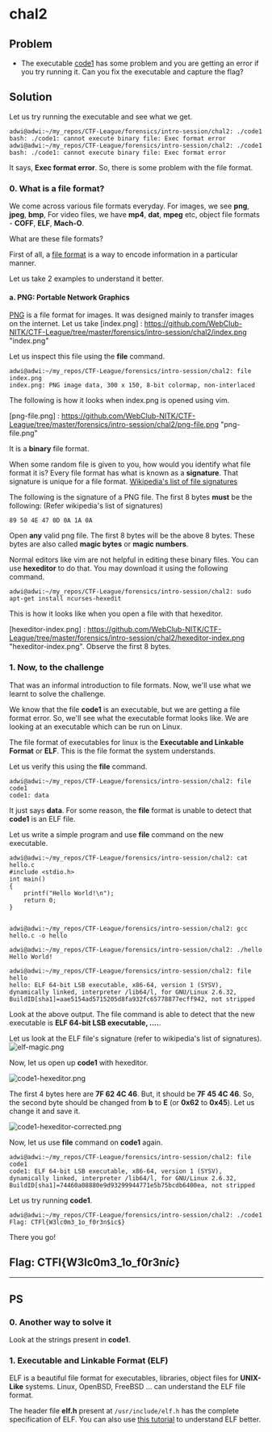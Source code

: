# chal2

## Problem

* The executable [code1](https://github.com/WebClub-NITK/CTF-League/tree/master/forensics/intro-session/chal2/code1) has some problem and you are getting an error if you try running it. Can you fix the executable and capture the flag?

## Solution

Let us try running the executable and see what we get.
```
adwi@adwi:~/my_repos/CTF-League/forensics/intro-session/chal2: ./code1
bash: ./code1: cannot execute binary file: Exec format error
adwi@adwi:~/my_repos/CTF-League/forensics/intro-session/chal2: ./code1
bash: ./code1: cannot execute binary file: Exec format error
```

It says, **Exec format error**. So, there is some problem with the file format.

### 0. What is a file format?

We come across various file formats everyday. For images, we see **png**, **jpeg**, **bmp**, For video files, we have **mp4**, **dat**, **mpeg** etc, object file formats - **COFF**, **ELF**, **Mach-O**.

What are these file formats?

First of all, a [file format](https://en.wikipedia.org/wiki/File_format) is a way to encode information in a particular manner.

Let us take 2 examples to understand it better.

#### a. PNG: Portable Network Graphics

[PNG](https://en.wikipedia.org/wiki/Portable_Network_Graphics) is a file format for images. It was designed mainly to transfer images on the internet. Let us take 
[index.png] : https://github.com/WebClub-NITK/CTF-League/tree/master/forensics/intro-session/chal2/index.png "index.png"

Let us inspect this file using the **file** command.
```
adwi@adwi:~/my_repos/CTF-League/forensics/intro-session/chal2: file index.png 
index.png: PNG image data, 300 x 150, 8-bit colormap, non-interlaced
```

The following is how it looks when index.png is opened using vim.

[png-file.png] : https://github.com/WebClub-NITK/CTF-League/tree/master/forensics/intro-session/chal2/png-file.png "png-file.png"

It is a **binary** file format.

When some random file is given to you, how would you identify what file format it is? 
Every file format has what is known as a **signature**. That signature is unique for a file format. [Wikipedia's list of file signatures](https://en.wikipedia.org/wiki/List_of_file_signatures)

The following is the signature of a PNG file. The first 8 bytes **must** be the following: (Refer wikipedia's list of signatures)
```
89 50 4E 47 0D 0A 1A 0A
```
Open **any** valid png file. The first 8 bytes will be the above 8 bytes. These bytes are also called **magic bytes** or **magic numbers**.

Normal editors like vim are not helpful in editing these binary files. You can use **hexeditor** to do that. You may download it using the following command.
```
adwi@adwi:~/my_repos/CTF-League/forensics/intro-session/chal2: sudo apt-get install ncurses-hexedit
```

This is how it looks like when you open a file with that hexeditor.

[hexeditor-index.png] : https://github.com/WebClub-NITK/CTF-League/tree/master/forensics/intro-session/chal2/hexeditor-index.png "hexeditor-index.png". Observe the first 8 bytes.

### 1. Now, to the challenge

That was an informal introduction to file formats. Now, we'll use what we learnt to solve the challenge.

We know that the file **code1** is an executable, but we are getting a file format error. So, we'll see what the executable format looks like. We are looking at an executable which can be run on Linux.

The file format of executables for linux is the **Executable and Linkable Format** or **ELF**. This is the file format the system understands.

Let us verify this using the **file** command.

```
adwi@adwi:~/my_repos/CTF-League/forensics/intro-session/chal2: file code1
code1: data
```

It just says **data**. For some reason, the **file** format is unable to detect that **code1** is an ELF file. 

Let us write a simple program and use **file** command on the new executable.

```
adwi@adwi:~/my_repos/CTF-League/forensics/intro-session/chal2: cat hello.c
#include <stdio.h>
int main()
{
	printf("Hello World!\n");
	return 0;
}


adwi@adwi:~/my_repos/CTF-League/forensics/intro-session/chal2: gcc hello.c -o hello

adwi@adwi:~/my_repos/CTF-League/forensics/intro-session/chal2: ./hello
Hello World!

adwi@adwi:~/my_repos/CTF-League/forensics/intro-session/chal2: file hello
hello: ELF 64-bit LSB executable, x86-64, version 1 (SYSV), dynamically linked, interpreter /lib64/l, for GNU/Linux 2.6.32, BuildID[sha1]=aae5154ad5715205d8fa932fc65778877ecff942, not stripped
```

Look at the above output. The file command is able to detect that the new executable is **ELF 64-bit LSB executable, ....**.

Let us look at the ELF file's signature (refer to wikipedia's list of signatures).
![elf-magic.png](https://github.com/WebClub-NITK/CTF-League/tree/master/forensics/intro-session/chal2/elf-magic.png "elf-magic.png")

Now, let us open up **code1** with hexeditor.

![code1-hexeditor.png](https://github.com/WebClub-NITK/CTF-League/tree/master/forensics/intro-session/chal2/code1-hexeditor.png "code1-hexeditor.png")

The first 4 bytes here are **7F 62 4C 46**. But, it should be **7F 45 4C 46**. So, the second byte should be changed from **b** to **E** (or **0x62** to **0x45**). Let us change it and save it.

![code1-hexeditor-corrected.png](https://github.com/WebClub-NITK/CTF-League/tree/master/forensics/intro-session/chal2/code1-hexeditor-corrected.png "code1-hexeditor-corrected.png")

Now, let us use **file** command on **code1** again.
```
adwi@adwi:~/my_repos/CTF-League/forensics/intro-session/chal2: file code1
code1: ELF 64-bit LSB executable, x86-64, version 1 (SYSV), dynamically linked, interpreter /lib64/l, for GNU/Linux 2.6.32, BuildID[sha1]=74460a08880e9d93299944771e5b75bcdb6400ea, not stripped
```

Let us try running **code1**.
```
adwi@adwi:~/my_repos/CTF-League/forensics/intro-session/chal2: ./code1
Flag: CTFl{W3lc0m3_1o_f0r3n$ic$}
```

There you go!

## Flag: CTFl{W3lc0m3_1o_f0r3n$ic$}

-----------------------------------------------------

## PS

### 0. Another way to solve it

Look at the strings present in **code1**.

### 1. Executable and Linkable Format (ELF)

ELF is a beautiful file format for executables, libraries, object files for **UNIX-Like** systems. Linux, OpenBSD, FreeBSD ... can understand the ELF file format.

The header file **elf.h** present at ```/usr/include/elf.h``` has the complete specification of ELF. You can also use [this tutorial](https://linux-audit.com/elf-binaries-on-linux-understanding-and-analysis/) to understand ELF better.
